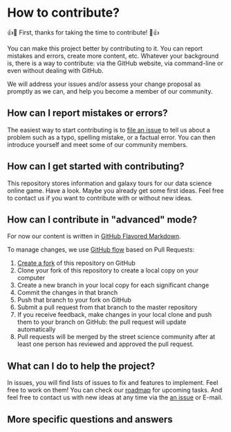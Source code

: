 # How to contribute?

:+1::tada: First, thanks for taking the time to contribute! :tada::+1:

You can make this project better by contributing to it. You can report mistakes
and errors, create more content, etc. Whatever your background is, there is a
way to contribute: via the GitHub website, via command-line or even without
dealing with GitHub.

We will address your issues and/or assess your change proposal as promptly as we
can, and help you become a member of our community.

## How can I report mistakes or errors?

The easiest way to start contributing is to [file an issue](issues/new) to tell
us about a problem such as a typo, spelling mistake, or a factual error. You can
then introduce yourself and meet some of our community members.

## How can I get started with contributing?

This repository stores information and galaxy tours for our data science online game. Have a look. Maybe you already get some first ideas. Feel free to contact us if you want to contribute with or without new ideas. 

## How can I contribute in "advanced" mode?

For now our content is written in
[GitHub Flavored Markdown](https://guides.github.com/features/mastering-markdown/).

To manage changes, we use
[GitHub flow](https://guides.github.com/introduction/flow/) based on Pull
Requests:

1. [Create a fork](https://help.github.com/articles/fork-a-repo/) of this
   repository on GitHub
2. Clone your fork of this repository to create a local copy on your computer
3. Create a new branch in your local copy for each significant change
4. Commit the changes in that branch
5. Push that branch to your fork on GitHub
6. Submit a pull request from that branch to the master repository
7. If you receive feedback, make changes in your local clone and push them to
   your branch on GitHub: the pull request will update automatically
8. Pull requests will be merged by the street science community after at least one
   person has reviewed and approved the pull request.

## What can I do to help the project?

In issues, you will find lists of issues to fix and features to implement. Feel
free to work on them! You can check our [roadmap](../../issues/1) for upcoming tasks.
And feel free to contact us with new ideas at any time via the [an issue](issues/new) or E-mail.

## More specific questions and answers


